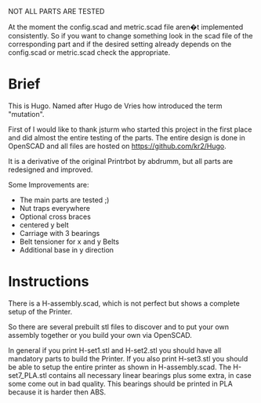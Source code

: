 NOT ALL PARTS ARE TESTED


At the moment the config.scad and metric.scad file aren�t implemented consistently. So if you want to change something look in the scad file of the corresponding part and if the desired setting already depends on the config.scad or metric.scad check the appropriate.

Brief
=====
This is Hugo. Named after Hugo de Vries how introduced the term "mutation".

First of I would like to thank jsturm who started this project in the first place and did almost the entire testing of the parts. The entire design is done in OpenSCAD and all files are hosted on https://github.com/kr2/Hugo.

It is a derivative of the original Printrbot by abdrumm, but all parts are redesigned and improved.

Some Improvements are:

-   The main parts are tested ;)
-   Nut traps everywhere
-   Optional cross braces
-   centered y belt
-   Carriage with 3 bearings
-   Belt tensioner for x and y Belts
-   Additional base in y direction

Instructions
============
There is a H-assembly.scad, which is not perfect but shows a complete setup of the Printer.

So there are several prebuilt stl files to discover and to put your own assembly together or you build your own via OpenSCAD.

In general if you print H-set1.stl and H-set2.stl you should have all mandatory parts to build the Printer. If you also print H-set3.stl you should be able to setup the entire printer as shown in H-assembly.scad. The H-set7_PLA.stl contains all necessary linear bearings plus some extra, in case some come out in bad quality. This bearings should be printed in PLA because it is harder then ABS.
